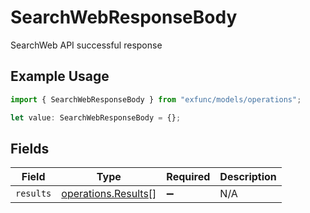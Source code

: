 # SearchWebResponseBody

SearchWeb API successful response

## Example Usage

```typescript
import { SearchWebResponseBody } from "exfunc/models/operations";

let value: SearchWebResponseBody = {};
```

## Fields

| Field                                                      | Type                                                       | Required                                                   | Description                                                |
| ---------------------------------------------------------- | ---------------------------------------------------------- | ---------------------------------------------------------- | ---------------------------------------------------------- |
| `results`                                                  | [operations.Results](../../models/operations/results.md)[] | :heavy_minus_sign:                                         | N/A                                                        |